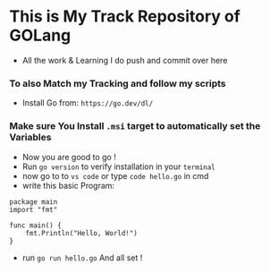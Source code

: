 # This is My Track Repository of GOLang
- All the work & Learning I do push and commit over here

### To also Match my Tracking and follow my scripts
- Install Go from: 
``` https://go.dev/dl/ ```

### Make sure You Install ```.msi``` target to automatically set the Variables
- Now you are good to go !
- Run ``` go version ``` to verify installation in your ``` terminal ```
- now go to to ``` vs code ``` or type ``` code hello.go ``` in cmd
- write this basic Program:  
```
package main
import "fmt"

func main() {
    fmt.Println("Hello, World!")
}
```
- run ``` go run hello.go ``` And all set !
